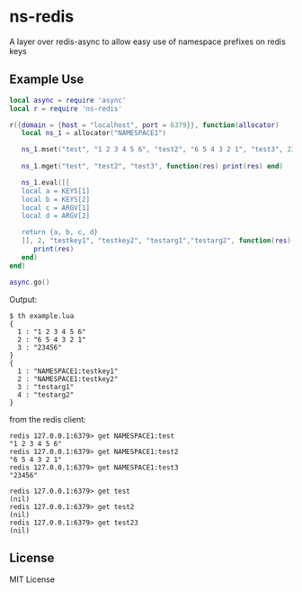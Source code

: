 ns-redis
========

A layer over redis-async to allow easy use of namespace prefixes on redis keys

Example Use
-------

```lua
local async = require 'async'
local r = require 'ns-redis'

r({domain = {host = "localhost", port = 6379}}, function(allocator) 
   local ns_1 = allocator("NAMESPACE1")

   ns_1.mset("test", "1 2 3 4 5 6", "test2", "6 5 4 3 2 1", "test3", 23456)
   
   ns_1.mget("test", "test2", "test3", function(res) print(res) end)

   ns_1.eval([[
   local a = KEYS[1]
   local b = KEYS[2]
   local c = ARGV[1]
   local d = ARGV[2]

   return {a, b, c, d}
   ]], 2, "testkey1", "testkey2", "testarg1","testarg2", function(res)
      print(res)
   end)
end)

async.go()
```

Output:

```
$ th example.lua
{
  1 : "1 2 3 4 5 6"
  2 : "6 5 4 3 2 1"
  3 : "23456"
}
{
  1 : "NAMESPACE1:testkey1"
  2 : "NAMESPACE1:testkey2"
  3 : "testarg1"
  4 : "testarg2"
}
```

from the redis client:
```
redis 127.0.0.1:6379> get NAMESPACE1:test
"1 2 3 4 5 6"
redis 127.0.0.1:6379> get NAMESPACE1:test2
"6 5 4 3 2 1"
redis 127.0.0.1:6379> get NAMESPACE1:test3
"23456"

redis 127.0.0.1:6379> get test
(nil)
redis 127.0.0.1:6379> get test2
(nil)
redis 127.0.0.1:6379> get test23
(nil)
```

License
-------

MIT License


